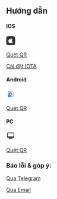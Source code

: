 ## Hướng dẫn

#### IOS
![](img/iphone_icon_24.png)

[Quét QR](ios)

[Cài đặt IOTA](ios_pin)


#### Android
![](img/android_24.png)

[Quét QR](android)


#### PC
![](img/pc_24.png)

[Quét QR](pc)

### Báo lỗi & góp ý:
[Qua Telegram](https://t.me/iotabot_app_bot)

[Qua Email](mailto:hethongviet.vsys@gmail.com?subject=G%C3%B3p%20%C3%BD%20%26%20b%C3%A1o%20l%E1%BB%97i%20iotabot.app)
